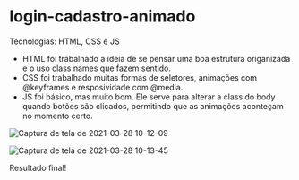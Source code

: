 # login-cadastro-animado

Tecnologias: HTML, CSS e JS

- HTML foi trabalhado a ideia de se pensar uma boa estrutura origanizada e o uso class names que fazem sentido.
- CSS foi trabalhado muitas formas de seletores, animações com @keyframes e resposividade com @media.
- JS foi básico, mas muito bom. Ele serve para alterar a class do body quando botões são clicados, permitindo que as animações aconteçam no momento certo.

![Captura de tela de 2021-03-28 10-12-09](https://user-images.githubusercontent.com/7688797/112753513-2901d700-8fae-11eb-953a-6714083ae213.png)

![Captura de tela de 2021-03-28 10-13-45](https://user-images.githubusercontent.com/7688797/112753564-4f277700-8fae-11eb-9db5-c1a1a3ad3d01.png)

Resultado final!
